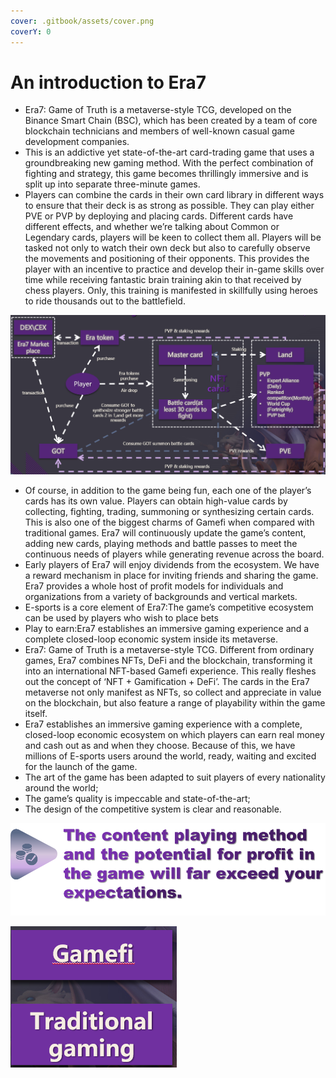 ```yaml
---
cover: .gitbook/assets/cover.png
coverY: 0
---
```


# An introduction to Era7

* Era7: Game of Truth is a metaverse-style TCG, developed on the Binance Smart Chain (BSC), which has been created by a team of core blockchain technicians and members of well-known casual game development companies.
* &#x20;This is an addictive yet state-of-the-art card-trading game that uses a groundbreaking new gaming method. With the perfect combination of fighting and strategy, this game becomes thrillingly immersive and is split up into separate three-minute games.
* Players can combine the cards in their own card library in different ways to ensure that their deck is as strong as possible. They can play either PVE or PVP by deploying and placing cards. Different cards have different effects, and whether we’re talking about Common or Legendary cards, players will be keen to collect them all. Players will be tasked not only to watch their own deck but also to carefully observe the movements and positioning of their opponents. This provides the player with an incentive to practice and develop their in-game skills over time while receiving fantastic brain training akin to that received by chess players. Only, this training is manifested in skillfully using heroes to ride thousands out to the battlefield.

![](<.gitbook/assets/image (5).png>)

* Of course, in addition to the game being fun, each one of the player’s cards has its own value. Players can obtain high-value cards by collecting, fighting, trading, summoning or synthesizing certain cards. This is also one of the biggest charms of Gamefi when compared with traditional games. Era7 will continuously update the game’s content, adding new cards, playing methods and battle passes to meet the continuous needs of players while generating revenue across the board.&#x20;
* Early players of Era7 will enjoy dividends from the ecosystem. We have a reward mechanism in place for inviting friends and sharing the game. Era7 provides a whole host of profit models for individuals and organizations from a variety of backgrounds and vertical markets.&#x20;
* E-sports is a core element of Era7:The game’s competitive ecosystem can be used by players who wish to place bets
* Play to earn:Era7 establishes an immersive gaming experience and a complete closed-loop economic system inside its metaverse.
* Era7: Game of Truth is a metaverse-style TCG. Different from ordinary games, Era7 combines NFTs, DeFi and the blockchain, transforming it into an international NFT-based Gamefi experience. This really fleshes out the concept of ‘NFT + Gamification + DeFi’. The cards in the Era7 metaverse not only manifest as NFTs, so collect and appreciate in value on the blockchain, but also feature a range of playability within the game itself.&#x20;
* Era7 establishes an immersive gaming experience with a complete, closed-loop economic ecosystem on which players can earn real money and cash out as and when they choose. Because of this, we have millions of E-sports users around the world, ready, waiting and excited for the launch of the game.
* The art of the game has been adapted to suit players of every nationality around the world;
* The game’s quality is impeccable and state-of-the-art;
* The design of the competitive system is clear and reasonable.

![](<.gitbook/assets/image (15).png>)

![](<.gitbook/assets/image (7) (1).png>)
